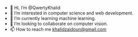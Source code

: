 - 👋 Hi, I’m @QwertyKhalid
- 👀 I’m interested in computer science and web development.
- 🌱 I’m currently learning machine learning.
- 💞️ I’m looking to collaborate on computer vision.
- 📫 How to reach me khalidzaidoun@gmail.com

<!---
QwertyKhalid/QwertyKhalid is a ✨ special ✨ repository because its `README.md` (this file) appears on your GitHub profile.
You can click the Preview link to take a look at your changes.
--->
